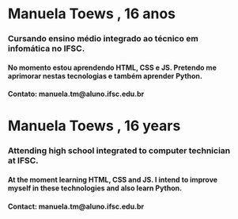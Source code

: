
<div style= "margin: 20px;" "text-align: justify;">
	<h1> Manuela Toews	, 16 anos	</h1>  
  <h3> Cursando ensino médio integrado ao técnico em infomática no IFSC. </h3>
  <h4> No momento estou aprendendo HTML, CSS e JS. Pretendo me aprimorar nestas tecnologias e também aprender Python. </h4>
  <h4> Contato: manuela.tm@aluno.ifsc.edu.br </h4>
</div>
  
<div style= "margin: 20px;" "text-align: justify;">
	<h1> Manuela Toews	, 16 years </h1>  
  <h3> Attending high school integrated to computer technician at IFSC. </h3>
  <h4> At the moment learning  HTML, CSS and JS. I intend to improve myself in these technologies and also learn Python. </h4>
  <h4> Contact: manuela.tm@aluno.ifsc.edu.br </h4>
</div>
